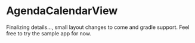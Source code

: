 # AgendaCalendarView
Finalizing details..., small layout changes to come and gradle support. Feel free to try the sample app for now.
